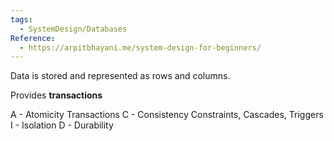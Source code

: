 ```yaml
---
tags:
  - SystemDesign/Databases
Reference:
  - https://arpitbhayani.me/system-design-for-beginners/
---
```

Data is stored and represented as rows and columns.

Provides **transactions**

A - Atomicity
	Transactions
C - Consistency
	Constraints, Cascades, Triggers
I - Isolation
D - Durability

